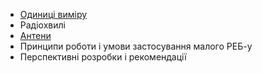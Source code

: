 - [Одиниці виміру](./prefixes/index.md)
- Радіохвилі
- [Антени](./antenna/index.md)
- Принципи роботи і умови застосування малого РЕБ-у
- Перспективні розробки і рекомендації
